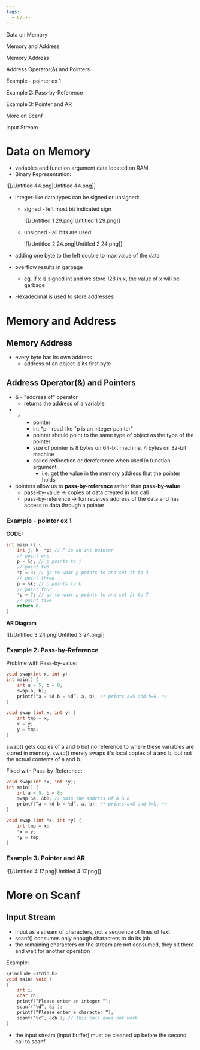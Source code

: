 ```yaml
---
tags:
  - C/C++
---
```

Data on Memory

Memory and Address

Memory Address

Address Operator(&) and Pointers

Example - pointer ex 1

Example 2: Pass-by-Reference

Example 3: Pointer and AR

More on Scanf

Input Stream

# Data on Memory

- variables and function argument data located on RAM
- Binary Representation:

![[/Untitled 44.png|Untitled 44.png]]

- integer-like data types can be signed or unsigned:
    - signed - left most bit indicated sign
        
        ![[/Untitled 1 29.png|Untitled 1 29.png]]
        
    - unsigned - all bits are used
        
        ![[/Untitled 2 24.png|Untitled 2 24.png]]
        
- adding one byte to the left double to max value of the data
- overflow results in garbage
    - eg. if x is signed int and we store 128 in x, the value of x will be garbage
- Hexadecimal is used to store addresses

# Memory and Address

## Memory Address

- every byte has its own address
    - address of an object is its first byte

## Address Operator(&) and Pointers

- & - "address of" operator
    - returns the address of a variable
- * - pointer
    - int *p - read like "p is an integer pointer"
    - pointer should point to the same type of object as the type of the pointer
    - size of pointer is 8 bytes on 64-bit machine, 4 bytes on 32-bit machine
    - called redirection or dereference when used in function argument
        - i.e. get the value in the memory address that the pointer holds
- pointers allow us to **pass-by-reference** rather than **pass-by-value**
    - pass-by-value → copies of data created in fcn call
    - pass-by-reference → fcn receives address of the data and has access to data through a pointer

### Example - pointer ex 1

**CODE:**

```C
int main () {
	int j, k, *p; // P is an int pointer
	// point one
	p = &j; // p points to j
	// point two
	*p = 3; // go to what p points to and set it to 3
	// point three
	p = &k; // p points to k
	// point four
	*p = 7; // go to what p points to and set it to 7
	// point five
	return 0;
}
```

**AR Diagram**

![[/Untitled 3 24.png|Untitled 3 24.png]]

### Example 2: Pass-by-Reference

Problme with Pass-by-value:

```C
void swap(int x, int y);
int main() {
	int a = 5, b = 8;
	swap(a, b);
	printf(“a = %d b = %d”, a, b); /* prints a=5 and b=8. */
}

void swap (int x, int y) {
	int tmp = x;
	x = y;
	y = tmp;
}
```

swap() gets copies of a and b but no reference to where these variables are stored in memory. swap() merely swaps it's local copies of a and b, but not the actual contents of a and b.

Fixed with Pass-by-Reference:

```C
void swap(int *x, int *y);
int main() {
	int a = 5, b = 8;
	swap(&a, &b); // pass the address of a & b
	printf(“a = %d b = %d”, a, b); /* prints a=8 and b=b. */
}

void swap (int *x, int *y) {
	int tmp = x;
	*x = y;
	*y = tmp;
}
```

### Example 3: Pointer and AR

![[/Untitled 4 17.png|Untitled 4 17.png]]

# More on Scanf

## Input Stream

- input as a stream of characters, not a sequence of lines of text
- scanf() consumes only enough characters to do its job
- the remaining characters on the stream are not consumed, they sit there and wait for another operation

Example:

```C
\#include <stdio.h>
void main( void )
{
	int i;
	char ch;
	printf(“Please enter an integer “);
	scanf(“%d”, &i );
	printf(“Please enter a character “);
	scanf(“%c”, &ch ); // this call does not work
}
```

- the input stream (input buffer) must be cleaned up before the second call to scanf